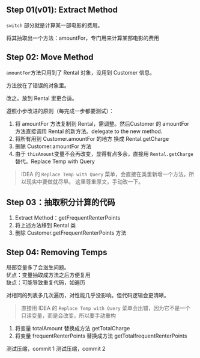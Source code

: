 ## Step 01(v01): Extract Method

`switch` 部分就是计算某一部电影的费用。

将其抽取出一个方法：amountFor，专门用来计算某部电影的费用

## Step 02: Move Method
`amountFor`方法只用到了 Rental 对象，没用到 Customer 信息。

方法放在了错误的对象里。

改之。放到 Rental 里更合适。

遵照小步改进的原则（每完成一步都要测试）：
1. 将 amountFor 方法复制到 Rental，需调整。然后Customer 的 amountFor 方法直接调用 Rental 的新方法。delegate to the new method.
2. 将所有用到 Customer.amountFor 的地方 换成 Rental.getCharge 
3. 删除 Customer.amountFor 方法
4. 由于 `thisAmount`变量不会再改变，显得有点多余，直接用 `Rental.getCharge` 替代。Replace Temp with Query

> IDEA 的 `Replace Temp with Query` 菜单，会直接在类里新增一个方法。所以现实中要做就尽早。
>这里尊重原文，手动改一下。
>
## Step 03：抽取积分计算的代码
1. Extract Method：getFrequentRenterPoints
2. 将上述方法移到 Rental 类
3. 删除 Customer.getFrequentRenterPoints 方法

## Step 04: Removing Temps
局部变量多了会滋生问题。  
优点：变量抽取成方法之后方便复用  
缺点：可能导致重复代码，如遍历

对相同的列表多几次遍历，对性能几乎没影响。但代码逻辑会更清晰。

> 直接用 IDEA 的 `Replace Temp with Query` 菜单会出错，因为它不是一个只读变量，而是会改变。所以要手动重构
>

1. 将变量 totalAmount 替换成方法 getTotalCharge
1. 将变量 frequentRenterPoints 替换成方法 getTotalfrequentRenterPoints

测试压缩，commit 1
测试压缩，commit 2
